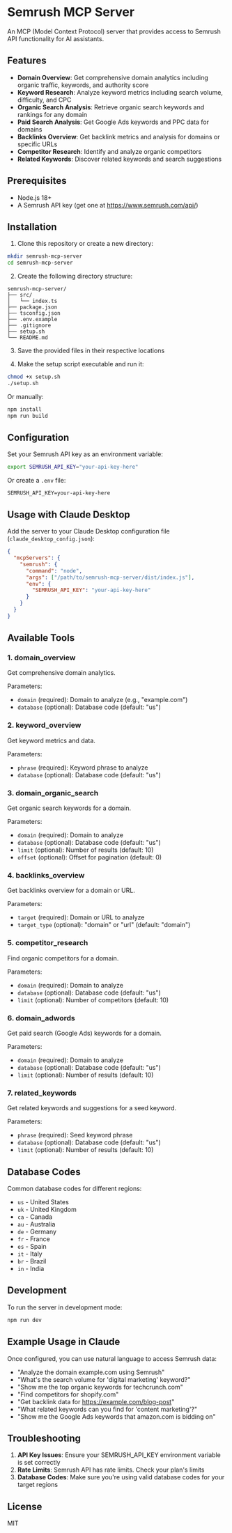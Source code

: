 # Semrush MCP Server

An MCP (Model Context Protocol) server that provides access to Semrush API functionality for AI assistants.

## Features

- **Domain Overview**: Get comprehensive domain analytics including organic traffic, keywords, and authority score
- **Keyword Research**: Analyze keyword metrics including search volume, difficulty, and CPC
- **Organic Search Analysis**: Retrieve organic search keywords and rankings for any domain
- **Paid Search Analysis**: Get Google Ads keywords and PPC data for domains
- **Backlinks Overview**: Get backlink metrics and analysis for domains or specific URLs
- **Competitor Research**: Identify and analyze organic competitors
- **Related Keywords**: Discover related keywords and search suggestions

## Prerequisites

- Node.js 18+ 
- A Semrush API key (get one at https://www.semrush.com/api/)

## Installation

1. Clone this repository or create a new directory:
```bash
mkdir semrush-mcp-server
cd semrush-mcp-server
```

2. Create the following directory structure:
```
semrush-mcp-server/
├── src/
│   └── index.ts
├── package.json
├── tsconfig.json
├── .env.example
├── .gitignore
├── setup.sh
└── README.md
```

3. Save the provided files in their respective locations

4. Make the setup script executable and run it:
```bash
chmod +x setup.sh
./setup.sh
```

Or manually:
```bash
npm install
npm run build
```

## Configuration

Set your Semrush API key as an environment variable:

```bash
export SEMRUSH_API_KEY="your-api-key-here"
```

Or create a `.env` file:
```
SEMRUSH_API_KEY=your-api-key-here
```

## Usage with Claude Desktop

Add the server to your Claude Desktop configuration file (`claude_desktop_config.json`):

```json
{
  "mcpServers": {
    "semrush": {
      "command": "node",
      "args": ["/path/to/semrush-mcp-server/dist/index.js"],
      "env": {
        "SEMRUSH_API_KEY": "your-api-key-here"
      }
    }
  }
}
```

## Available Tools

### 1. domain_overview
Get comprehensive domain analytics.

Parameters:
- `domain` (required): Domain to analyze (e.g., "example.com")
- `database` (optional): Database code (default: "us")

### 2. keyword_overview
Get keyword metrics and data.

Parameters:
- `phrase` (required): Keyword phrase to analyze
- `database` (optional): Database code (default: "us")

### 3. domain_organic_search
Get organic search keywords for a domain.

Parameters:
- `domain` (required): Domain to analyze
- `database` (optional): Database code (default: "us")
- `limit` (optional): Number of results (default: 10)
- `offset` (optional): Offset for pagination (default: 0)

### 4. backlinks_overview
Get backlinks overview for a domain or URL.

Parameters:
- `target` (required): Domain or URL to analyze
- `target_type` (optional): "domain" or "url" (default: "domain")

### 5. competitor_research
Find organic competitors for a domain.

Parameters:
- `domain` (required): Domain to analyze
- `database` (optional): Database code (default: "us")
- `limit` (optional): Number of competitors (default: 10)

### 6. domain_adwords
Get paid search (Google Ads) keywords for a domain.

Parameters:
- `domain` (required): Domain to analyze
- `database` (optional): Database code (default: "us")
- `limit` (optional): Number of results (default: 10)

### 7. related_keywords
Get related keywords and suggestions for a seed keyword.

Parameters:
- `phrase` (required): Seed keyword phrase
- `database` (optional): Database code (default: "us")
- `limit` (optional): Number of results (default: 10)

## Database Codes

Common database codes for different regions:
- `us` - United States
- `uk` - United Kingdom
- `ca` - Canada
- `au` - Australia
- `de` - Germany
- `fr` - France
- `es` - Spain
- `it` - Italy
- `br` - Brazil
- `in` - India

## Development

To run the server in development mode:

```bash
npm run dev
```

## Example Usage in Claude

Once configured, you can use natural language to access Semrush data:

- "Analyze the domain example.com using Semrush"
- "What's the search volume for 'digital marketing' keyword?"
- "Show me the top organic keywords for techcrunch.com"
- "Find competitors for shopify.com"
- "Get backlink data for https://example.com/blog-post"
- "What related keywords can you find for 'content marketing'?"
- "Show me the Google Ads keywords that amazon.com is bidding on"

## Troubleshooting

1. **API Key Issues**: Ensure your SEMRUSH_API_KEY environment variable is set correctly
2. **Rate Limits**: Semrush API has rate limits. Check your plan's limits
3. **Database Codes**: Make sure you're using valid database codes for your target regions

## License

MIT